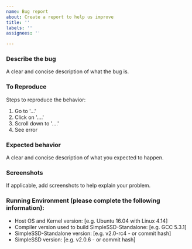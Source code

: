 ```yaml
---
name: Bug report
about: Create a report to help us improve
title: ''
labels: ''
assignees: ''

---
```


### Describe the bug
A clear and concise description of what the bug is.

### To Reproduce
Steps to reproduce the behavior:
1. Go to '...'
2. Click on '....'
3. Scroll down to '....'
4. See error

### Expected behavior
A clear and concise description of what you expected to happen.

### Screenshots
If applicable, add screenshots to help explain your problem.

### Running Environment (please complete the following information):
 - Host OS and Kernel version: [e.g. Ubuntu 16.04 with Linux 4.14]
 - Compiler version used to build SimpleSSD-Standalone: [e.g. GCC 5.3.1]
 - SimpleSSD-Standalone version: [e.g. v2.0-rc4 - or commit hash]
 - SimpleSSD version: [e.g. v2.0.6 - or commit hash]
